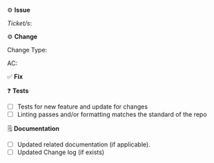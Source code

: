 :gear: **Issue**

*Ticket/s*:   

:gear: **Change** 

<!-- Why the change? Please reference the ticket and AC if it exists -->
<!-- Include type of change; bug fix, new feature, breaking change, documentation, security -->
Change Type: 

AC:

:white_check_mark: **Fix**

<!-- How did you fix the issue? -->

:question: **Tests**

<!-- Enumerate what you tested here. We 💖 screenshots and issue specific tests! See https://github.com/circleci/server/blob/main/CONTRIBUTING.md#validating-your-work for more information. -->

- [ ] Tests for new feature and update for changes
- [ ] Linting passes and/or formatting matches the standard of the repo

🗒️ **Documentation**

<!-- Did you update related documentation -->

- [ ] Updated related documentation (if applicable).
- [ ] Updated Change log (if exists)
